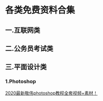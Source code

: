 # 各类免费资料合集
## 一.互联网类

## 二.公务员考试类

## 三.平面设计类

### 1.Photoshop

[2020最新敬伟photoshop教程全套视频+素材！](https://mp.weixin.qq.com/s/uMbLYxIGNrTuM68ZideVUg)